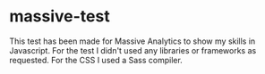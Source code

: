 # massive-test
This test has been made for Massive Analytics to show my skills in Javascript.
For the test I didn't used any libraries or frameworks as requested.
For the CSS I used a Sass compiler. 